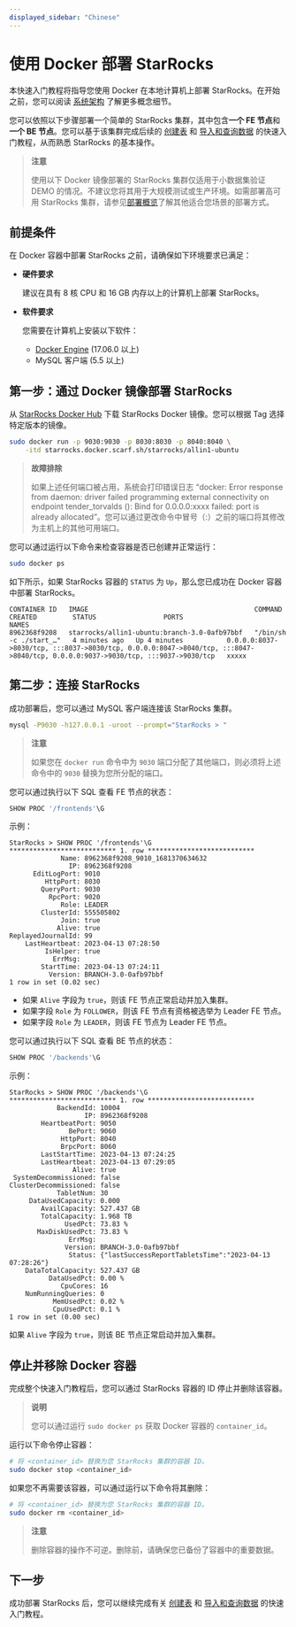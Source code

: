 ```yaml
---
displayed_sidebar: "Chinese"
---
```


# 使用 Docker 部署 StarRocks

本快速入门教程将指导您使用 Docker 在本地计算机上部署 StarRocks。在开始之前，您可以阅读 [系统架构](../introduction/Architecture.md) 了解更多概念细节。

您可以依照以下步骤部署一个简单的 StarRocks 集群，其中包含**一个 FE 节点**和**一个 BE 节点**。您可以基于该集群完成后续的 [创建表](../quick_start/Create_table.md) 和 [导入和查询数据](../quick_start/Import_and_query.md) 的快速入门教程，从而熟悉 StarRocks 的基本操作。

> **注意**
>
> 使用以下 Docker 镜像部署的 StarRocks 集群仅适用于小数据集验证 DEMO 的情况。不建议您将其用于大规模测试或生产环境。如需部署高可用 StarRocks 集群，请参见[部署概览](../deployment/deployment_overview.md)了解其他适合您场景的部署方式。

## 前提条件

在 Docker 容器中部署 StarRocks 之前，请确保如下环境要求已满足：

- **硬件要求**

  建议在具有 8 核 CPU 和 16 GB 内存以上的计算机上部署 StarRocks。

- **软件要求**

  您需要在计算机上安装以下软件：

  - [Docker Engine](https://docs.docker.com/engine/install/) (17.06.0 以上)
  - MySQL 客户端 (5.5 以上)

## 第一步：通过 Docker 镜像部署 StarRocks

从 [StarRocks Docker Hub](https://hub.docker.com/r/starrocks/allin1-ubuntu/tags) 下载 StarRocks Docker 镜像。您可以根据 Tag 选择特定版本的镜像。

```Bash
sudo docker run -p 9030:9030 -p 8030:8030 -p 8040:8040 \
    -itd starrocks.docker.scarf.sh/starrocks/allin1-ubuntu
```

> **故障排除**
>
> 如果上述任何端口被占用，系统会打印错误日志 “docker: Error response from daemon: driver failed programming external connectivity on endpoint tender_torvalds (): Bind for 0.0.0.0:xxxx failed: port is already allocated”。您可以通过更改命令中冒号（:）之前的端口将其修改为主机上的其他可用端口。

您可以通过运行以下命令来检查容器是否已创建并正常运行：

```Bash
sudo docker ps
```

如下所示，如果 StarRocks 容器的 `STATUS` 为 `Up`，那么您已成功在 Docker 容器中部署 StarRocks。

```Plain
CONTAINER ID   IMAGE                                          COMMAND                  CREATED         STATUS                 PORTS                                                                                                                             NAMES
8962368f9208   starrocks/allin1-ubuntu:branch-3.0-0afb97bbf   "/bin/sh -c ./start_…"   4 minutes ago   Up 4 minutes           0.0.0.0:8037->8030/tcp, :::8037->8030/tcp, 0.0.0.0:8047->8040/tcp, :::8047->8040/tcp, 0.0.0.0:9037->9030/tcp, :::9037->9030/tcp   xxxxx
```

## 第二步：连接 StarRocks

成功部署后，您可以通过 MySQL 客户端连接该 StarRocks 集群。

```Bash
mysql -P9030 -h127.0.0.1 -uroot --prompt="StarRocks > "
```

> **注意**
>
> 如果您在 `docker run` 命令中为 `9030` 端口分配了其他端口，则必须将上述命令中的 `9030` 替换为您所分配的端口。

您可以通过执行以下 SQL 查看 FE 节点的状态：

```SQL
SHOW PROC '/frontends'\G
```

示例：

```Plain
StarRocks > SHOW PROC '/frontends'\G
*************************** 1. row ***************************
             Name: 8962368f9208_9010_1681370634632
               IP: 8962368f9208
      EditLogPort: 9010
         HttpPort: 8030
        QueryPort: 9030
          RpcPort: 9020
             Role: LEADER
        ClusterId: 555505802
             Join: true
            Alive: true
ReplayedJournalId: 99
    LastHeartbeat: 2023-04-13 07:28:50
         IsHelper: true
           ErrMsg: 
        StartTime: 2023-04-13 07:24:11
          Version: BRANCH-3.0-0afb97bbf
1 row in set (0.02 sec)
```

- 如果 `Alive` 字段为 `true`，则该 FE 节点正常启动并加入集群。
- 如果字段 `Role` 为 `FOLLOWER`，则该 FE 节点有资格被选举为 Leader FE 节点。
- 如果字段 `Role` 为 `LEADER`，则该 FE 节点为 Leader FE 节点。

您可以通过执行以下 SQL 查看 BE 节点的状态：

```SQL
SHOW PROC '/backends'\G
```

示例：

```Plain
StarRocks > SHOW PROC '/backends'\G
*************************** 1. row ***************************
            BackendId: 10004
                   IP: 8962368f9208
        HeartbeatPort: 9050
               BePort: 9060
             HttpPort: 8040
             BrpcPort: 8060
        LastStartTime: 2023-04-13 07:24:25
        LastHeartbeat: 2023-04-13 07:29:05
                Alive: true
 SystemDecommissioned: false
ClusterDecommissioned: false
            TabletNum: 30
     DataUsedCapacity: 0.000 
        AvailCapacity: 527.437 GB
        TotalCapacity: 1.968 TB
              UsedPct: 73.83 %
       MaxDiskUsedPct: 73.83 %
               ErrMsg: 
              Version: BRANCH-3.0-0afb97bbf
               Status: {"lastSuccessReportTabletsTime":"2023-04-13 07:28:26"}
    DataTotalCapacity: 527.437 GB
          DataUsedPct: 0.00 %
             CpuCores: 16
    NumRunningQueries: 0
           MemUsedPct: 0.02 %
           CpuUsedPct: 0.1 %
1 row in set (0.00 sec)
```

如果 `Alive` 字段为 `true`，则该 BE 节点正常启动并加入集群。

## 停止并移除 Docker 容器

完成整个快速入门教程后，您可以通过 StarRocks 容器的 ID 停止并删除该容器。

> **说明**
>
> 您可以通过运行 `sudo docker ps` 获取 Docker 容器的 `container_id`。

运行以下命令停止容器：

```Bash
# 将 <container_id> 替换为您 StarRocks 集群的容器 ID。
sudo docker stop <container_id>
```

如果您不再需要该容器，可以通过运行以下命令将其删除：

```Bash
# 将 <container_id> 替换为您 StarRocks 集群的容器 ID。
sudo docker rm <container_id>
```

> **注意**
>
> 删除容器的操作不可逆。删除前，请确保您已备份了容器中的重要数据。

## 下一步

成功部署 StarRocks 后，您可以继续完成有关 [创建表](../quick_start/Create_table.md) 和 [导入和查询数据](../quick_start/Import_and_query.md) 的快速入门教程。
